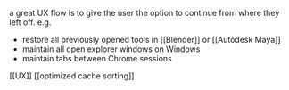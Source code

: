 a great UX flow is to give the user the option to continue from where they left off.
e.g. 
- restore all previously opened tools in [[Blender]] or [[Autodesk Maya]]
- maintain all open explorer windows on Windows
- maintain tabs between Chrome sessions

[[UX]]
[[optimized cache sorting]]